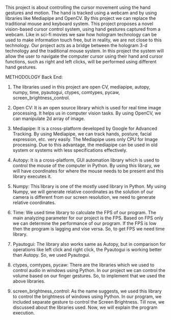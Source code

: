 This project is about controlling the cursor movement using the hand gestures and motion. The hand is tracked using a webcam and by using libraries like 
Mediapipe and OpenCV. By this project we can replace the traditional mouse and keyboard system. This project proposes a novel vision-based cursor control system, using hand gestures captured from a webcam. Like in sci-fi movies we saw how hologram technology can be used to make information touch free, but in reality, we are 
not close to this technology. Our project acts as a bridge between the hologram 3-d technology and the traditional mouse system. In this project the system will 
allow the user to navigate the computer cursor using their hand and cursor functions, such as right and left clicks, will be performed using different hand 
gestures. 

METHODOLOGY 
Back End: 
1. The libraries used in this project are open CV, mediapipe, autopy, numpy, time, pyautogui, ctypes, comtypes, pycaw, screen_brightness_control. 

2. Open CV: It is an open source library which is used for real time image processing. It helps us in computer vision tasks. By using OpenCV, we can 
manipulate 2d array of image. 

3. Mediapipe: It is a cross-platform developed by Google for Advanced Tracking. By using Mediapipe, we can track hands, posture, facial 
expression, etc. very easily. The Mediapipe uses only CPU for Image processing. Due to this advantage, the mediapipe can be used in old system 
or systems with less specifications effectively. 

4. Autopy: It is a cross-platform, GUI automation library which is used to control the mouse of the computer in Python. By using this library, we will 
have coordinates for where the mouse needs to be present and this library executes it. 

5. Numpy: This library is one of the mostly used library in Python. My using Numpy, we will generate relative coordinates as the solution of our camera 
is different from our screen resolution, we need to generate relative coordinates. 

6. Time: We used time library to calculate the FPS of our program. The main analyzing parameter for our project is the FPS. Based on FPS only we can 
determine the performance of our program. If the FPS is low then the program is lagging and vise versa. So, to get FPS we need time library. 
 
7. Pyautogui: The library also works same as Autopy, but in comparison for operations like left click and right click, the Pyautogui is working better 
than Autopy. So, we used Pyautogui. 

8. ctypes, comtypes, pycaw: There are the libraries which we used to control audio in windows using Python. In our project we can control the volume 
based on our finger gestures. So, to implement that we used the above libraries. 

9. screen_brightness_control: As the name suggests, we used this library to control the brightness of windows using Python. In our program, we included separate gesture to control the Screen Brightness.  Till now, we discussed about the libraries used. Now, we will explain the program execution.
